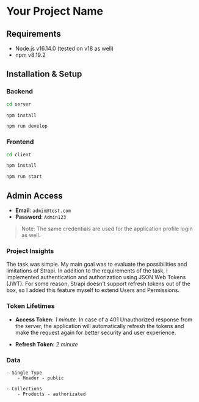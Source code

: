 # Your Project Name
## Requirements
- Node.js v16.14.0 (tested on v18 as well)
- npm v8.19.2
## Installation & Setup
### Backend
```bash 
cd server 
``` 
```bash 
npm install
``` 
```bash
npm run develop 
```
### Frontend
```bash 
cd client 
``` 
```bash 
npm install 
``` 
```bash 
npm run start 
``` 
## Admin Access
- **Email**: `admin@test.com`
- **Password**: `Admin123`

> Note: The same credentials are used for the application profile login as well.


### Project Insights

The task was simple. My main goal was to evaluate the possibilities and limitations of Strapi. In addition to the requirements of the task,
I implemented authentication and authorization using JSON Web Tokens (JWT).
For some reason, Strapi doesn't support refresh tokens out of the box, so I added this feature myself to extend Users and Permissions.


### Token Lifetimes

- **Access Token**: *1 minute*. In case of a 401 Unauthorized response from the server, the application will automatically refresh the tokens and make the request again for better security and user experience.

- **Refresh Token**: *2 minute*

### Data
```
- Single Type
    - Header - public
```
```
- Collections
    - Products - authorizated
```
